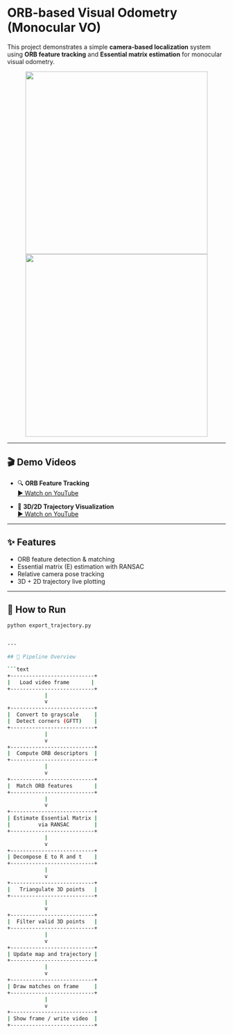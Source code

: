 # ORB-based Visual Odometry (Monocular VO)

This project demonstrates a simple **camera-based localization** system using **ORB feature tracking** and **Essential matrix estimation** for monocular visual odometry.

<p align="center">
  <img src="https://img.youtube.com/vi/LPUv11dxp4c/0.jpg" width="420"/>
  <img src="https://img.youtube.com/vi/Dr8zx3VXZBE/0.jpg" width="420"/>
</p>

---

## 🎬 Demo Videos

- 🔍 **ORB Feature Tracking**  
  [▶ Watch on YouTube](https://youtu.be/LPUv11dxp4c)

- 📍 **3D/2D Trajectory Visualization**  
  [▶ Watch on YouTube](https://youtu.be/Dr8zx3VXZBE)

---

## ✨ Features

- ORB feature detection & matching
- Essential matrix (E) estimation with RANSAC
- Relative camera pose tracking
- 3D + 2D trajectory live plotting

---

## 🚀 How to Run

```bash
python export_trajectory.py


---

## 🔁 Pipeline Overview

```text
+---------------------------+
|   Load video frame       |
+---------------------------+
            |
            v
+---------------------------+
|  Convert to grayscale     |
|  Detect corners (GFTT)    |
+---------------------------+
            |
            v
+---------------------------+
|  Compute ORB descriptors  |
+---------------------------+
            |
            v
+---------------------------+
|  Match ORB features       |
+---------------------------+
            |
            v
+---------------------------+
| Estimate Essential Matrix |
|         via RANSAC        |
+---------------------------+
            |
            v
+---------------------------+
| Decompose E to R and t    |
+---------------------------+
            |
            v
+---------------------------+
|   Triangulate 3D points   |
+---------------------------+
            |
            v
+---------------------------+
|  Filter valid 3D points   |
+---------------------------+
            |
            v
+---------------------------+
| Update map and trajectory |
+---------------------------+
            |
            v
+---------------------------+
| Draw matches on frame     |
+---------------------------+
            |
            v
+---------------------------+
| Show frame / write video  |
+---------------------------+

